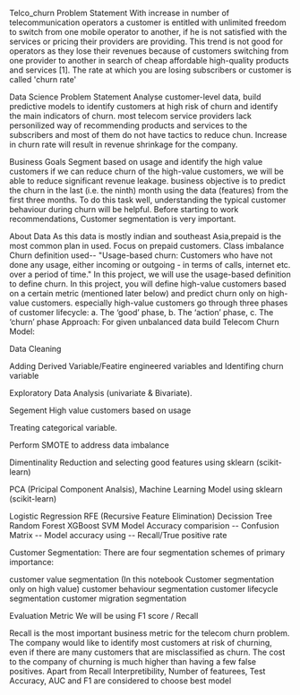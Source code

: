 Telco_churn
Problem Statement
With increase in number of telecommunication operators a customer is entitled with unlimited freedom to switch from one mobile operator to another, if he is not satisfied with the services or pricing their providers are providing. This trend is not good for operators as they lose their revenues because of customers switching from one provider to another in search of cheap affordable high-quality products and services [1]. The rate at which you are losing subscribers or customer is called 'churn rate'

Data Science Problem Statement
Analyse customer-level data, build predictive models to identify customers at high risk of churn and identify the main indicators of churn. most telecom service providers lack personilized way of recommending products and services to the subscribers and most of them do not have tactics to reduce chun. Increase in churn rate will result in revenue shrinkage for the company.

Business Goals
Segment based on usage and identify the high value customers
if we can reduce churn of the high-value customers, we will be able to reduce significant revenue leakage.
business objective is to predict the churn in the last (i.e. the ninth) month using the data (features) from the first three months. To do this task well, understanding the typical customer behaviour during churn will be helpful.
Before starting to work recommendations, Customer segmentation is very important.

About Data
As this data is mostly indian and southeast Asia,prepaid is the most common plan in used. Focus on prepaid customers.
Class imbalance
Churn definition used-- "Usage-based churn: Customers who have not done any usage, either incoming or outgoing - in terms of calls, internet etc. over a period of time." In this project, we will use the usage-based definition to define churn.
In this project, you will define high-value customers based on a certain metric (mentioned later below) and predict churn only on high-value customers.
especially high-value customers go through three phases of customer lifecycle: a. The ‘good’ phase, b. The ‘action’ phase, c. The ‘churn’ phase
Approach:
For given unbalanced data build Telecom Churn Model:

Data Cleaning

Adding Derived Variable/Featire engineered variables and Identifing churn variable

Exploratory Data Analysis (univariate & Bivariate).

Segement High value customers based on usage

Treating categorical variable.

Perform SMOTE to address data imbalance

Dimentinality Reduction and selecting good features using sklearn (scikit-learn)

PCA (Pricipal Component Analsis),
Machine Learning Model using sklearn (scikit-learn)

Logistic Regression RFE (Recursive Feature Elimination)
Decission Tree
Random Forest
XGBoost
SVM
Model Accuracy comparision -- Confusion Matrix -- Model accuracy using -- Recall/True positive rate

Customer Segmentation:
There are four segmentation schemes of primary importance:

customer value segmentation (In this notebook Customer segmentation only on high value)
customer behaviour segmentation
customer lifecycle segmentation
customer migration segmentation

Evaluation Metric
We will be using F1 score / Recall

Recall is the most important business metric for the telecom churn problem. The company would like to identify most customers at risk of churning, even if there are many customers that are misclassified as churn. The cost to the company of churning is much higher than having a few false positives. Apart from Recall Interpretibility, Number of featurees, Test Accuracy, AUC and F1 are considered to choose best model
